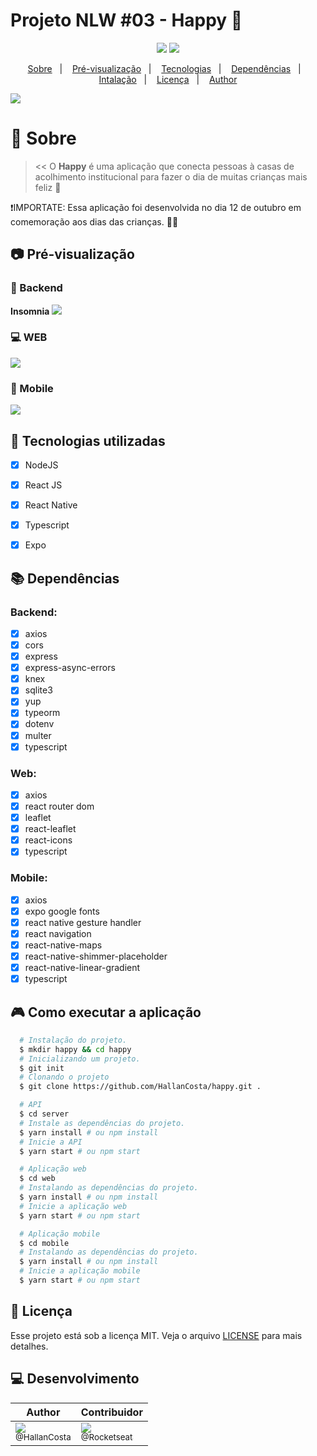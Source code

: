 # Projeto NLW #03 - Happy :blue_heart:
<p align="center">
  <img src="https://img.shields.io/github/languages/top/HallanCosta/proffy?style=flat-square%22">
  <img src="https://img.shields.io/github/license/HallanCosta/proffy">
</p>

<p align="center">
  <a href="#book-sobre">Sobre</a>&nbsp;&nbsp;&nbsp;|&nbsp;&nbsp;&nbsp;
  <a href="#camera-pré-visualização">Pré-visualização</a>&nbsp;&nbsp;&nbsp;|&nbsp;&nbsp;&nbsp;
   <a href="#rocket-tecnologias-utilizadas">Tecnologias</a>&nbsp;&nbsp;&nbsp;|&nbsp;&nbsp;&nbsp;
   <a href="#books-dependências">Dependências</a>&nbsp;&nbsp;&nbsp;|&nbsp;&nbsp;&nbsp;
  <a href="#video_game-como-executar-a-aplicação">Intalação</a>&nbsp;&nbsp;&nbsp;|&nbsp;&nbsp;&nbsp;
  <a href="#memo-licença">Licença</a>&nbsp;&nbsp;&nbsp;|&nbsp;&nbsp;&nbsp;
  <a href="#computer-desenvolvimento">Author</a>
</p>

<img src="https://user-images.githubusercontent.com/60573155/96354568-692f6600-10ae-11eb-9282-f5583748a1cd.png">

# :book: Sobre
><<
 O **Happy** é uma aplicação que conecta pessoas à casas de acolhimento institucional para fazer o dia de muitas crianças mais feliz :yellow_heart:

:exclamation:IMPORTATE: Essa aplicação foi desenvolvida no dia 12 de outubro em comemoração aos dias das crianças. :boy::girl:

## :camera: Pré-visualização

### :floppy_disk: Backend


**Insomnia**
<img src="https://user-images.githubusercontent.com/60573155/96355507-bd3f4800-10b8-11eb-824b-4195839753cc.gif">


### :computer: WEB
<img src="https://user-images.githubusercontent.com/60573155/96355510-c5978300-10b8-11eb-8836-b6cb01509d7a.gif">

### :iphone: Mobile    
<img src="https://user-images.githubusercontent.com/60573155/96355509-c203fc00-10b8-11eb-8985-3586ac713ba8.gif">


## :rocket: Tecnologias utilizadas
 - [x] NodeJS
 - [x] React JS
 - [x] React Native
 - [x] Typescript
 - [x] Expo


## :books: Dependências
### Backend:
 - [x] axios
 - [x] cors
 - [x] express
 - [x] express-async-errors
 - [x] knex
 - [x] sqlite3
 - [x] yup
 - [x] typeorm
 - [x] dotenv
 - [x] multer
 - [x] typescript

###  Web:
 - [x] axios
 - [x] react router dom
 - [x] leaflet
 - [x] react-leaflet
 - [x] react-icons
 - [x] typescript

### Mobile:
 - [x] axios
 - [x] expo google fonts
 - [x] react native gesture handler
 - [x] react navigation
 - [x] react-native-maps
 - [x] react-native-shimmer-placeholder
 - [x] react-native-linear-gradient
 - [x] typescript

## :video_game: Como executar a aplicação
```sh
  # Instalação do projeto.
  $ mkdir happy && cd happy
  # Inicializando um projeto.
  $ git init
  # Clonando o projeto
  $ git clone https://github.com/HallanCosta/happy.git .

  # API
  $ cd server
  # Instale as dependências do projeto.
  $ yarn install # ou npm install
  # Inicie a API
  $ yarn start # ou npm start

  # Aplicação web
  $ cd web
  # Instalando as dependências do projeto.
  $ yarn install # ou npm install
  # Inicie a aplicação web
  $ yarn start # ou npm start

  # Aplicação mobile
  $ cd mobile
  # Instalando as dependências do projeto.
  $ yarn install # ou npm install
  # Inicie a aplicação mobile
  $ yarn start # ou npm start
```

## :memo: Licença
Esse projeto está sob a licença MIT. Veja o arquivo [LICENSE](https://github.com/HigorSnt/proffy/blob/master/LICENSE.md) para mais detalhes.

## :computer: Desenvolvimento
| Author | Contribuidor |
|--|--|
| [<img src="https://avatars2.githubusercontent.com/u/60573155?s=115&v=3"><br><sub>@HallanCosta</sub>](https://github.com/HallanCosta) | [<img src="https://avatars0.githubusercontent.com/u/28929274?s=115&v=3"><br><sub>@Rocketseat</sub>](https://github.com/rocketseat) |

